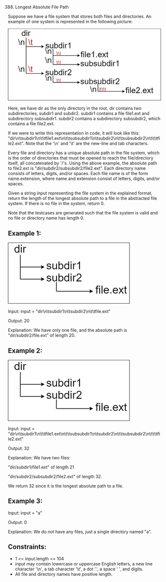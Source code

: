 
388. Longest Absolute File Path

Suppose we have a file system that stores both files and directories. An example of one system is represented in the following picture:

![](ex1.jpg)

Here, we have dir as the only directory in the root. dir contains two subdirectories, subdir1 and subdir2. subdir1 contains a file file1.ext and subdirectory subsubdir1. subdir2 contains a subdirectory subsubdir2, which contains a file file2.ext.

If we were to write this representation in code, it will look like this: "dir\n\tsubdir1\n\t\tfile1.ext\n\t\tsubsubdir1\n\tsubdir2\n\t\tsubsubdir2\n\t\t\tfile2.ext". Note that the '\n' and '\t' are the new-line and tab characters.

Every file and directory has a unique absolute path in the file system, which is the order of directories that must be opened to reach the file/directory itself, all concatenated by '/'s. Using the above example, the absolute path to file2.ext is "dir/subdir2/subsubdir2/file2.ext". Each directory name consists of letters, digits, and/or spaces. Each file name is of the form name.extension, where name and extension consist of letters, digits, and/or spaces.

Given a string input representing the file system in the explained format, return the length of the longest absolute path to a file in the abstracted file system. If there is no file in the system, return 0.

Note that the testcases are generated such that the file system is valid and no file or directory name has length 0.

 

## Example 1:

![](ex2.jpg)


Input: input = "dir\n\tsubdir1\n\tsubdir2\n\t\tfile.ext"<p>
Output: 20<p>
Explanation: We have only one file, and the absolute path is "dir/subdir2/file.ext" of length 20.
## Example 2:

![](ex2.jpg)

Input: input = "dir\n\tsubdir1\n\t\tfile1.ext\n\t\tsubsubdir1\n\tsubdir2\n\t\tsubsubdir2\n\t\t\tfile2.ext"<p>
Output: 32<p>
Explanation: We have two files:<p>
"dir/subdir1/file1.ext" of length 21<p>
"dir/subdir2/subsubdir2/file2.ext" of length 32.<p>
We return 32 since it is the longest absolute path to a file.<p>
## Example 3:

Input: input = "a"<p>
Output: 0<p>
Explanation: We do not have any files, just a single directory named "a".
 

## Constraints:

- 1 <= input.length <= 104
- input may contain lowercase or uppercase English letters, a new line character '\n', a tab character '\t', a dot '.', a space ' ', and digits.
- All file and directory names have positive length.